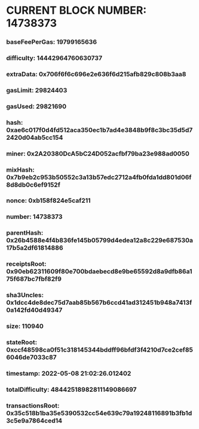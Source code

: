 # CURRENT BLOCK NUMBER: 14738373

### baseFeePerGas: 19799165636
### difficulty: 14442964760630737
### extraData: 0x706f6f6c696e2e636f6d215afb829c808b3aa8
### gasLimit: 29824403
### gasUsed: 29821690
### hash: 0xae6c017f0d4fd512aca350ec1b7ad4e3848b9f8c3bc35d5d72420d04ab5cc154
### miner: 0x2A20380DcA5bC24D052acfbf79ba23e988ad0050
### mixHash: 0x7b9eb2c953b50552c3a13b57edc2712a4fb0fda1dd801d06f8d8db0c6ef9152f
### nonce: 0xb158f824e5caf211
### number: 14738373
### parentHash: 0x26b4588e4f4b836fe145b05799d4edea12a8c229e687530a17b5a2df61814886
### receiptsRoot: 0x90eb62311609f80e700bdaebecd8e9be65592d8a9dfb86a175f687bc7fbf82f9
### sha3Uncles: 0x1dcc4de8dec75d7aab85b567b6ccd41ad312451b948a7413f0a142fd40d49347
### size: 110940
### stateRoot: 0xccf48598ca0f51c318145344bddff96bfdf3f4210d7ce2cef856046de7033c87
### timestamp: 2022-05-08 21:02:26.012402
### totalDifficulty: 48442518982811149086697
### transactionsRoot: 0x35c518b1ba35e5390532cc54e639c79a19248116891b3fb1d3c5e9a7864ced14

